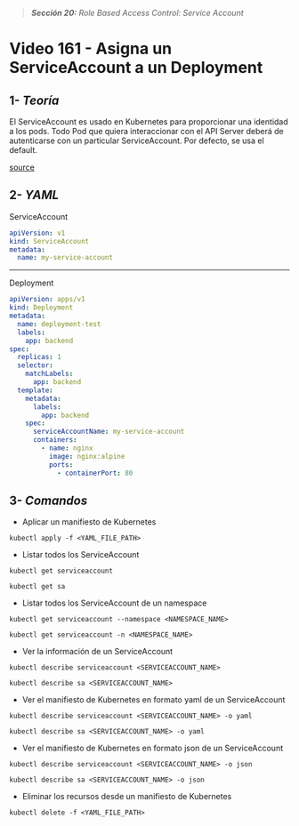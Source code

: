 > _**Sección 20:** Role Based Access Control: Service Account_

# Video 161 - Asigna un ServiceAccount a un Deployment

## 1- _Teoría_

El ServiceAccount es usado en Kubernetes para proporcionar una identidad a los pods. Todo Pod que quiera interaccionar con el API Server deberá de autenticarse con un particular ServiceAccount. Por defecto, se usa el default.

[source](https://kubernetes.io/docs/tasks/configure-pod-container/configure-service-account/)

## 2- _YAML_

ServiceAccount
```yaml
apiVersion: v1
kind: ServiceAccount
metadata:
  name: my-service-account
```
---
Deployment
```yaml
apiVersion: apps/v1
kind: Deployment
metadata:
  name: deployment-test
  labels:
    app: backend
spec:
  replicas: 1
  selector:
    matchLabels:
      app: backend
  template:
    metadata:
      labels:
        app: backend
    spec:
      serviceAccountName: my-service-account
      containers:
        - name: nginx
          image: nginx:alpine
          ports:
            - containerPort: 80
```

## 3- _Comandos_

- Aplicar un manifiesto de Kubernetes

```shell
kubectl apply -f <YAML_FILE_PATH>
```

- Listar todos los ServiceAccount

```shell
kubectl get serviceaccount
```

```shell
kubectl get sa
```

- Listar todos los ServiceAccount de un namespace

```shell
kubectl get serviceaccount --namespace <NAMESPACE_NAME>
```

```shell
kubectl get serviceaccount -n <NAMESPACE_NAME>
```

- Ver la información de un ServiceAccount

```shell
kubectl describe serviceaccount <SERVICEACCOUNT_NAME>
```

```shell
kubectl describe sa <SERVICEACCOUNT_NAME>
```

- Ver el manifiesto de Kubernetes en formato yaml de un ServiceAccount

```shell
kubectl describe serviceaccount <SERVICEACCOUNT_NAME> -o yaml
```

```shell
kubectl describe sa <SERVICEACCOUNT_NAME> -o yaml
```

- Ver el manifiesto de Kubernetes en formato json de un ServiceAccount

```shell
kubectl describe serviceaccount <SERVICEACCOUNT_NAME> -o json
```

```shell
kubectl describe sa <SERVICEACCOUNT_NAME> -o json
```

- Eliminar los recursos desde un manifiesto de Kubernetes

```shell
kubectl delete -f <YAML_FILE_PATH>
```